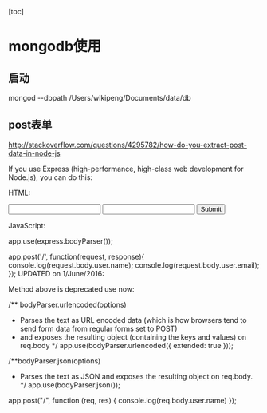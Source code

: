 [toc]

mongodb使用
====

## 启动
mongod --dbpath /Users/wikipeng/Documents/data/db


## post表单
http://stackoverflow.com/questions/4295782/how-do-you-extract-post-data-in-node-js

If you use Express (high-performance, high-class web development for Node.js), you can do this:

HTML:

<form method="post" action="/">
    <input type="text" name="user[name]">
    <input type="text" name="user[email]">
    <input type="submit" value="Submit">
</form>
JavaScript:

app.use(express.bodyParser());

app.post('/', function(request, response){
    console.log(request.body.user.name);
    console.log(request.body.user.email);
});
UPDATED on 1/June/2016:

Method above is deprecated use now:

/** bodyParser.urlencoded(options)
 * Parses the text as URL encoded data (which is how browsers tend to send form data from regular forms set to POST)
 * and exposes the resulting object (containing the keys and values) on req.body
 */
app.use(bodyParser.urlencoded({
    extended: true
}));

/**bodyParser.json(options)
 * Parses the text as JSON and exposes the resulting object on req.body.
 */
app.use(bodyParser.json());

app.post("/", function (req, res) {
    console.log(req.body.user.name)
});
